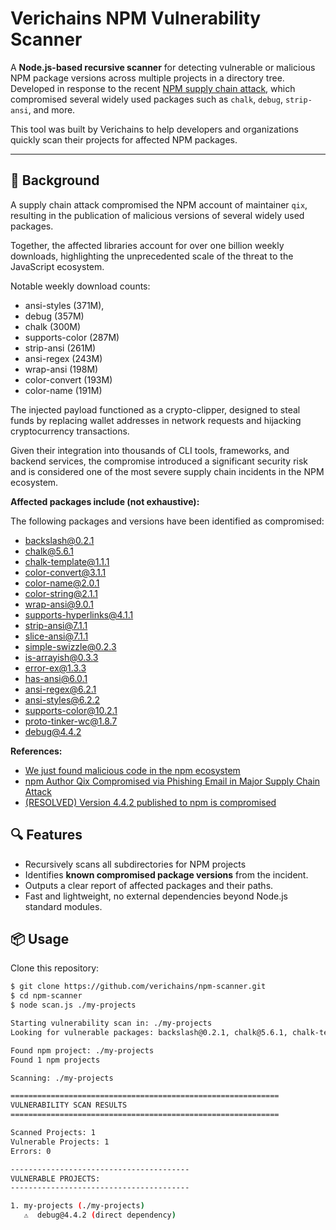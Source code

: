 # Verichains NPM Vulnerability Scanner

A **Node.js-based recursive scanner** for detecting vulnerable or malicious NPM package versions across multiple projects in a directory tree.  
Developed in response to the recent [NPM supply chain attack](https://jdstaerk.substack.com/p/we-just-found-malicious-code-in-the), which compromised several widely used packages such as `chalk`, `debug`, `strip-ansi`, and more.

This tool was built by Verichains to help developers and organizations quickly scan their projects for affected NPM packages.

---

## 🚨 Background

A supply chain attack compromised the NPM account of maintainer `qix`, resulting in the publication of malicious versions of several widely used packages.

Together, the affected libraries account for over one billion weekly downloads, highlighting the unprecedented scale of the threat to the JavaScript ecosystem. 

Notable weekly download counts:

* ansi-styles (371M), 
* debug (357M)
* chalk (300M)
* supports-color (287M)
* strip-ansi (261M)
* ansi-regex (243M)
* wrap-ansi (198M)
* color-convert (193M)
* color-name (191M)

The injected payload functioned as a crypto-clipper, designed to steal funds by replacing wallet addresses in network requests and hijacking cryptocurrency transactions.

Given their integration into thousands of CLI tools, frameworks, and backend services, the compromise introduced a significant security risk and is considered one of the most severe supply chain incidents in the NPM ecosystem.

**Affected packages include (not exhaustive):**

The following packages and versions have been identified as compromised:

- backslash@0.2.1
- chalk@5.6.1
- chalk-template@1.1.1
- color-convert@3.1.1
- color-name@2.0.1
- color-string@2.1.1
- wrap-ansi@9.0.1
- supports-hyperlinks@4.1.1
- strip-ansi@7.1.1
- slice-ansi@7.1.1
- simple-swizzle@0.2.3
- is-arrayish@0.3.3
- error-ex@1.3.3
- has-ansi@6.0.1
- ansi-regex@6.2.1
- ansi-styles@6.2.2
- supports-color@10.2.1
- proto-tinker-wc@1.8.7
- debug@4.4.2

**References:**
- [We just found malicious code in the npm ecosystem](https://jdstaerk.substack.com/p/we-just-found-malicious-code-in-the)  
- [npm Author Qix Compromised via Phishing Email in Major Supply Chain Attack](https://socket.dev/blog/npm-author-qix-compromised-in-major-supply-chain-attack) 
- [(RESOLVED) Version 4.4.2 published to npm is compromised](https://github.com/debug-js/debug/issues/1005#issuecomment-3266868187)


## 🔍 Features

- Recursively scans all subdirectories for NPM projects
- Identifies **known compromised package versions** from the incident.
- Outputs a clear report of affected packages and their paths.
- Fast and lightweight, no external dependencies beyond Node.js standard modules.


## 📦 Usage

Clone this repository:

```bash
$ git clone https://github.com/verichains/npm-scanner.git
$ cd npm-scanner
$ node scan.js ./my-projects

Starting vulnerability scan in: ./my-projects
Looking for vulnerable packages: backslash@0.2.1, chalk@5.6.1, chalk-template@1.1.1, color-convert@3.1.1, color-name@2.0.1, color-string@2.1.1, wrap-ansi@9.0.1, supports-hyperlinks@4.1.1, strip-ansi@7.1.1, slice-ansi@7.1.1, simple-swizzle@0.2.3, is-arrayish@0.3.3, error-ex@1.3.3, has-ansi@6.0.1, ansi-regex@6.2.1, ansi-styles@6.2.2, supports-color@10.2.1, proto-tinker-wc@1.8.7, debug@4.4.2

Found npm project: ./my-projects
Found 1 npm projects

Scanning: ./my-projects

============================================================
VULNERABILITY SCAN RESULTS
============================================================

Scanned Projects: 1
Vulnerable Projects: 1
Errors: 0

----------------------------------------
VULNERABLE PROJECTS:
----------------------------------------

1. my-projects (./my-projects)
   ⚠️  debug@4.4.2 (direct dependency)
```